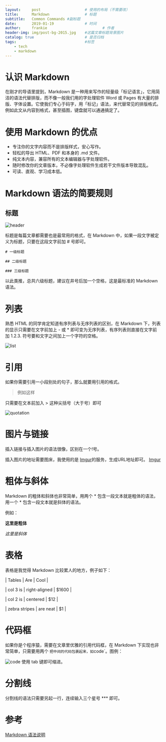```yaml
---
layout:     post   				    # 使用的布局（不需要改）
title:      Markdown 				# 标题 
subtitle:   Common Commands #副标题
date:       2019-01-19 				# 时间
author:     frankie 						# 作者
header-img: img/post-bg-2015.jpg 	#这篇文章标题背景图片
catalog: true 						# 是否归档
tags:								#标签
    - tech
    - markdown
---
```


# 认识 Markdown
在刚才的导语里提到，Markdown 是一种用来写作的轻量级「标记语言」，它用简洁的语法代替排版，而不像一般我们用的字处理软件 Word 或 Pages 有大量的排版、字体设置。它使我们专心于码字，用「标记」语法，来代替常见的排版格式。例如此文从内容到格式，甚至插图，键盘就可以通通搞定了。

# 使用 Markdown 的优点
* 专注你的文字内容而不是排版样式，安心写作。
* 轻松的导出 HTML、PDF 和本身的 .md 文件。
* 纯文本内容，兼容所有的文本编辑器与字处理软件。
* 随时修改你的文章版本，不必像字处理软件生成若干文件版本导致混乱。
* 可读、直观、学习成本低。

# Markdown 语法的简要规则
## 标题
![header](https://cdn.sspai.com/attachment/origin/2014/04/15/69492.jpg?imageView2/2/w/1120/q/90/interlace/1/ignore-error/1)

标题是每篇文章都需要也是最常用的格式，在 Markdown 中，如果一段文字被定义为标题，只要在这段文字前加 # 号即可。

`# 一级标题`

`## 二级标题`

`### 三级标题`

以此类推，总共六级标题，建议在井号后加一个空格，这是最标准的 Markdown 语法。

# 列表
熟悉 HTML 的同学肯定知道有序列表与无序列表的区别，在 Markdown 下，列表的显示只需要在文字前加上 - 或 * 即可变为无序列表，有序列表则直接在文字前加 1.2.3. 符号要和文字之间加上一个字符的空格。

![list](https://cdn.sspai.com/attachment/origin/2014/04/15/69493.jpg?imageView2/2/w/1120/q/90/interlace/1/ignore-error/1)

# 引用
如果你需要引用一小段别处的句子，那么就要用引用的格式。

> 例如这样

只需要在文本前加入 > 这种尖括号（大于号）即可

![quotation](https://cdn.sspai.com/attachment/origin/2014/04/15/69494.jpg?imageView2/2/w/1120/q/90/interlace/1/ignore-error/1)

# 图片与链接
插入链接与插入图片的语法很像，区别在一个!号。

插入图片的地址需要图床，我使用的是 [Imgur](https://imgur.com/)的服务，生成URL地址即可。
[Imgur](https://i.imgur.com/Dba1jLd.jpg)

# 粗体与斜体
Markdown 的粗体和斜体也非常简单，用两个 * 包含一段文本就是粗体的语法，用一个 * 包含一段文本就是斜体的语法。

例如：

**这里是粗体**

*这里是斜体*


# 表格
表格是我觉得 Markdown 比较累人的地方，例子如下：

| Tables        | Are           | Cool  |


| col 3 is      | right-aligned | $1600 |


| col 2 is      | centered      |   $12 |


| zebra stripes | are neat      |    $1 |


# 代码框
如果你是个程序猿，需要在文章里优雅的引用代码框，在 Markdown 下实现也非常简单，只需要用两个 ` 把中间的代码包裹起来，如 `code`。图例：

![code](https://cdn.sspai.com/attachment/origin/2014/04/15/69496.jpg?imageView2/2/w/1120/q/90/interlace/1/ignore-error/1)
使用 tab 键即可缩进。

# 分割线
分割线的语法只需要另起一行，连续输入三个星号 *** 即可。

# 参考
[Markdown 语法说明](https://daringfireball.net/projects/markdown/)
